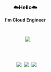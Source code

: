 **<h3 align="center">☁️Hello☁️</h3>**
**<div align="center">I'm Cloud Engineer</div>**

</br>

<p align="center" display="inline-block">
  &nbsp&nbsp&nbsp&nbsp<a href="https://www.credly.com/badges/608797d2-508c-42af-85d3-7926082f747a/public_url"><img src="https://images.credly.com/images/0e284c3f-5164-4b21-8660-0d84737941bc/image.png"></a>
</p>

</br></br>

<p align="center" display="inline-block">
  &nbsp&nbsp<img src="https://img.shields.io/badge/Docker-2496ED?style=for-the-badge&logo=Docker&logoColor=white">&nbsp&nbsp<img src="https://img.shields.io/badge/Kubernetes-326CE5?style=for-the-badge&logo=Kubernetes&logoColor=white">&nbsp&nbsp<img src="https://img.shields.io/badge/Terraform-7B42BC?style=for-the-badge&logo=Terraform&logoColor=white">
</p>
